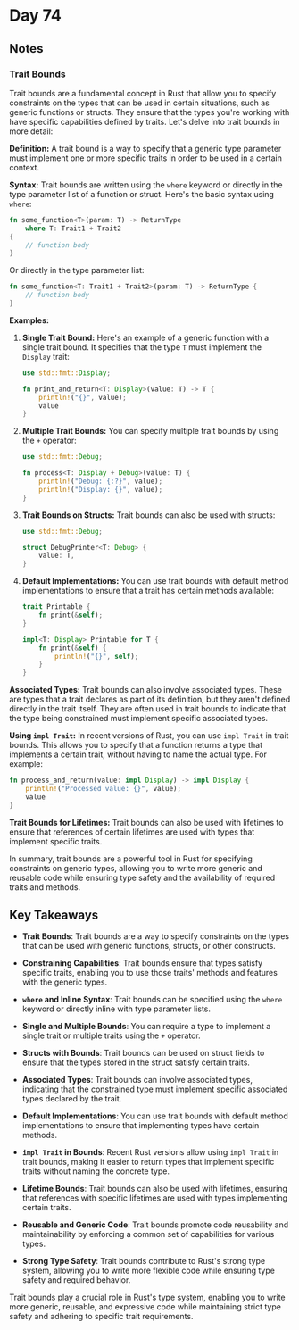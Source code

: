 # Day 74

## Notes

### Trait Bounds

Trait bounds are a fundamental concept in Rust that allow you to specify constraints on the types that can be used in certain situations, such as generic functions or structs. They ensure that the types you're working with have specific capabilities defined by traits. Let's delve into trait bounds in more detail:

**Definition:**
A trait bound is a way to specify that a generic type parameter must implement one or more specific traits in order to be used in a certain context.

**Syntax:**
Trait bounds are written using the `where` keyword or directly in the type parameter list of a function or struct. Here's the basic syntax using `where`:

```rust
fn some_function<T>(param: T) -> ReturnType
    where T: Trait1 + Trait2
{
    // function body
}
```

Or directly in the type parameter list:

```rust
fn some_function<T: Trait1 + Trait2>(param: T) -> ReturnType {
    // function body
}
```

**Examples:**

1. **Single Trait Bound:**
   Here's an example of a generic function with a single trait bound. It specifies that the type `T` must implement the `Display` trait:

   ```rust
   use std::fmt::Display;

   fn print_and_return<T: Display>(value: T) -> T {
       println!("{}", value);
       value
   }
   ```

2. **Multiple Trait Bounds:**
   You can specify multiple trait bounds by using the `+` operator:

   ```rust
   use std::fmt::Debug;

   fn process<T: Display + Debug>(value: T) {
       println!("Debug: {:?}", value);
       println!("Display: {}", value);
   }
   ```

3. **Trait Bounds on Structs:**
   Trait bounds can also be used with structs:

   ```rust
   use std::fmt::Debug;

   struct DebugPrinter<T: Debug> {
       value: T,
   }
   ```

4. **Default Implementations:**
   You can use trait bounds with default method implementations to ensure that a trait has certain methods available:

   ```rust
   trait Printable {
       fn print(&self);
   }

   impl<T: Display> Printable for T {
       fn print(&self) {
           println!("{}", self);
       }
   }
   ```

**Associated Types:**
Trait bounds can also involve associated types. These are types that a trait declares as part of its definition, but they aren't defined directly in the trait itself. They are often used in trait bounds to indicate that the type being constrained must implement specific associated types.

**Using `impl Trait`:**
In recent versions of Rust, you can use `impl Trait` in trait bounds. This allows you to specify that a function returns a type that implements a certain trait, without having to name the actual type. For example:

```rust
fn process_and_return(value: impl Display) -> impl Display {
    println!("Processed value: {}", value);
    value
}
```

**Trait Bounds for Lifetimes:**
Trait bounds can also be used with lifetimes to ensure that references of certain lifetimes are used with types that implement specific traits.

In summary, trait bounds are a powerful tool in Rust for specifying constraints on generic types, allowing you to write more generic and reusable code while ensuring type safety and the availability of required traits and methods.

## Key Takeaways

- **Trait Bounds**: Trait bounds are a way to specify constraints on the types that can be used with generic functions, structs, or other constructs.

- **Constraining Capabilities**: Trait bounds ensure that types satisfy specific traits, enabling you to use those traits' methods and features with the generic types.

- **`where` and Inline Syntax**: Trait bounds can be specified using the `where` keyword or directly inline with type parameter lists.

- **Single and Multiple Bounds**: You can require a type to implement a single trait or multiple traits using the `+` operator.

- **Structs with Bounds**: Trait bounds can be used on struct fields to ensure that the types stored in the struct satisfy certain traits.

- **Associated Types**: Trait bounds can involve associated types, indicating that the constrained type must implement specific associated types declared by the trait.

- **Default Implementations**: You can use trait bounds with default method implementations to ensure that implementing types have certain methods.

- **`impl Trait` in Bounds**: Recent Rust versions allow using `impl Trait` in trait bounds, making it easier to return types that implement specific traits without naming the concrete type.

- **Lifetime Bounds**: Trait bounds can also be used with lifetimes, ensuring that references with specific lifetimes are used with types implementing certain traits.

- **Reusable and Generic Code**: Trait bounds promote code reusability and maintainability by enforcing a common set of capabilities for various types.

- **Strong Type Safety**: Trait bounds contribute to Rust's strong type system, allowing you to write more flexible code while ensuring type safety and required behavior.

Trait bounds play a crucial role in Rust's type system, enabling you to write more generic, reusable, and expressive code while maintaining strict type safety and adhering to specific trait requirements.
